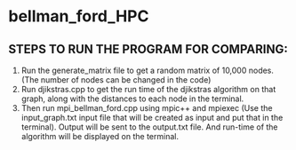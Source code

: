 # bellman_ford_HPC

## STEPS TO RUN THE PROGRAM FOR COMPARING:

1) Run the generate_matrix file to get a random matrix of 10,000 nodes. (The number of nodes can be changed in the code)
2) Run djikstras.cpp to get the run time of the djikstras algorithm on that graph, along with the distances to each node in the terminal.
3) Then run mpi_bellman_ford.cpp using mpic++ and mpiexec (Use the input_graph.txt input file that will be created as input and put that in the terminal). Output will be sent to the output.txt file. And run-time of the algorithm will be displayed on the terminal.
